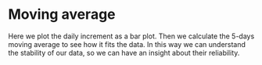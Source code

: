 # Moving average

Here we plot the daily increment as a bar plot. Then we calculate the 5-days moving
average to see how it fits the data. In this way we can understand the stability of
our data, so we can have an insight about their reliability.